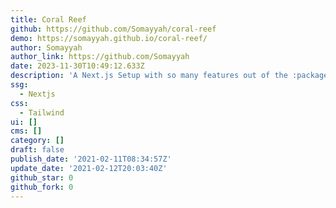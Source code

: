 ```yaml
---
title: Coral Reef
github: https://github.com/Somayyah/coral-reef
demo: https://somayyah.github.io/coral-reef/
author: Somayyah
author_link: https://github.com/Somayyah
date: 2023-11-30T10:49:12.633Z
description: 'A Next.js Setup with so many features out of the :package:'
ssg:
  - Nextjs
css:
  - Tailwind
ui: []
cms: []
category: []
draft: false
publish_date: '2021-02-11T08:34:57Z'
update_date: '2021-02-12T20:03:40Z'
github_star: 0
github_fork: 0
---
```

